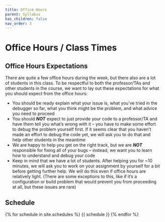 ```yaml
---
title: Office Hours
parent: Syllabus
has_children: false
nav_order: 3
---
```


# Office Hours / Class Times

## Office Hours Expectations

There are quite a few office hours during the week, but there also are a lot of students in this class. To be respectful to both the professor/TAs and other students in the course, we want to lay out these expectations for what you should expect from the office hours:

* You should be ready explain what your issue is, what you’ve tried in the debugger so far, what you think might be the problem, and what advice you need to proceed
* You should ***NOT*** expect to just provide your code to a professor/TA and have them tell you what’s wrong with it – you have to make some effort to debug the problem yourself first. If it seems clear that you haven’t made an effort to debug the code yet, we will ask you to do that and help other students in the meantime
* We are happy to help you get on the right track, but we are ***NOT*** responsible for fixing all of your bugs – instead, we want you to learn how to understand and debug your code
* Keep in mind that we have a lot of students. After helping you for ~10 minutes, we will ask you to work on your assignment by yourself for a bit before getting further help. We will do this even if office hours are relatively light. (There are some exceptions to this, like if it’s a configuration or build problem that would prevent you from proceeding at all, but these issues are rare)

## Schedule

{% for schedule in site.schedules %}
{{ schedule }}
{% endfor %}
